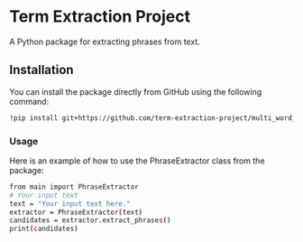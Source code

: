 # Term Extraction Project

A Python package for extracting phrases from text.

## Installation

You can install the package directly from GitHub using the following command:

```bash
!pip install git+https://github.com/term-extraction-project/multi_word_expressions.git
```

### Usage

Here is an example of how to use the PhraseExtractor class from the package:

```bash
from main import PhraseExtractor
# Your input text
text = "Your input text here."
extractor = PhraseExtractor(text)
candidates = extractor.extract_phrases()
print(candidates)
```

